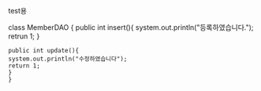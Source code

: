 test용

class MemberDAO
{
	public int insert(){
	system.out.println("등록하였습니다.");
	retrun 1;
	}

	public int update(){
	system.out.println("수정하였습니다");
	return 1;
	}
	}


